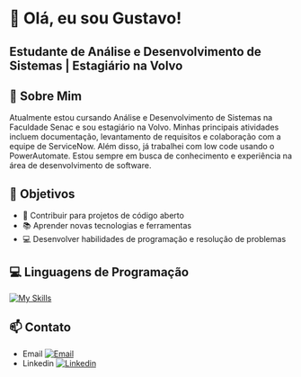 # 👋 Olá, eu sou Gustavo!
## Estudante de Análise e Desenvolvimento de Sistemas | Estagiário na Volvo


## 🚀 Sobre Mim

Atualmente estou cursando Análise e Desenvolvimento de Sistemas na Faculdade Senac e sou estagiário na Volvo. Minhas principais atividades incluem documentação, levantamento de requisitos e colaboração com a equipe de ServiceNow. Além disso, já trabalhei com low code usando o PowerAutomate. Estou sempre em busca de conhecimento e experiência na área de desenvolvimento de software.


## 🎯 Objetivos
- 🌟 Contribuir para projetos de código aberto
- 📚 Aprender novas tecnologias e ferramentas
- 💻 Desenvolver habilidades de programação e resolução de problemas

## 💻 Linguagens de Programação

[![My Skills](https://skillicons.dev/icons?i=js,html,css,java,php,c,git)](https://skillicons.dev)

## 📫 Contato

- Email [![Email](https://skillicons.dev/icons?i=gmail)](gusta.trab.estudo@gmail.com)
- Linkedin [![Linkedin](https://skillicons.dev/icons?i=linkedin)](https://www.linkedin.com/in/gustadev/)

